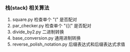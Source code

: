 ### 栈(stack) 相关算法

1. square.py 检查单个 "(" 是否配对
1. par_checker.py 检查单个 "{[(" 是否配对
1. divide_by2.py 二进制转换
1. base_conversion.py 通用进制转换
1. reverse_polish_notation.py 后缀表达式和后缀表达式求值